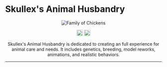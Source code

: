 <h1>Skullex's Animal Husbandry</h1>

<p align="center">
    <img src="https://i.imgur.com/jbmZdOj.jpeg" alt="Family of Chickens"/>
    </p>
    <p align="center">
    <img src="https://img.shields.io/github/directory-file-count/ChromeSkullex/chicken_mod?style=for-the-badge&color=yellow" alt="Release" height="20"/>
    <img src="https://img.shields.io/github/commit-activity/w/ChromeSkullex/chicken_mod?style=for-the-badge&logo=github&color=yellow
    "
    alt="Commits" height="20"/>
    </p>
    <p align="center">
        Skullex's Animal Husbandry is dedicated to creating an full experience for animal care and needs. It includes genetics, breeding, model reworks, animations, and realistic behaviors.
    </p>
    <hr>
    <br>
  
